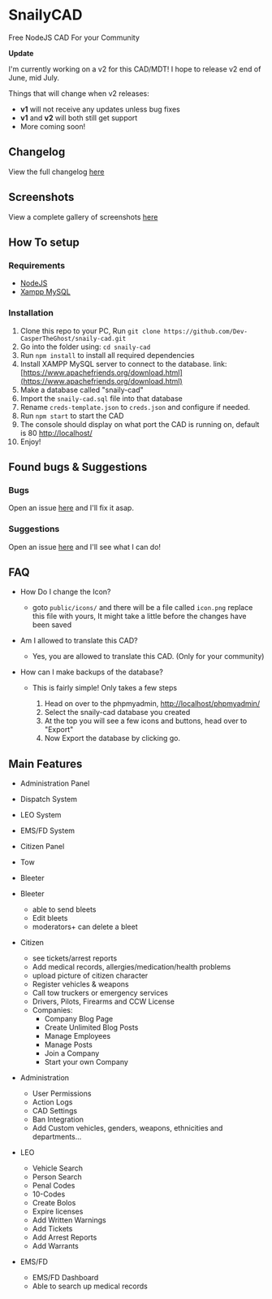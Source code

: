 # SnailyCAD

Free NodeJS CAD For your Community

**Update**

I'm currently working on a v2 for this CAD/MDT! I hope to release v2 end of June, mid July.

Things that will change when v2 releases:

- **v1** will not receive any updates unless bug fixes
- **v1** and **v2** will both still get support
- More coming soon!

## Changelog

View the full changelog [here](https://github.com/Dev-CasperTheGhost/snaily-cad/blob/master/CHANGELOG.md)

## Screenshots

View a complete gallery of screenshots [here](https://github.com/Dev-CasperTheGhost/snaily-cad/blob/master/SCREENSHOTS.md)

## How To setup

### Requirements

- [NodeJS](https://nodejs.org)
- [Xampp MySQL](https://www.apachefriends.org/download.html)

### Installation

1. Clone this repo to your PC, Run `git clone https://github.com/Dev-CasperTheGhost/snaily-cad.git`
2. Go into the folder using: `cd snaily-cad`
3. Run `npm install` to install all required dependencies
4. Install XAMPP MySQL server to connect to the database. link: [https://www.apachefriends.org/download.html](https://www.apachefriends.org/download.html)
5. Make a database called "snaily-cad"
6. Import the `snaily-cad.sql` file into that database
7. Rename `creds-template.json` to `creds.json` and configure if needed.
8. Run `npm start` to start the CAD
9. The console should display on what port the CAD is running on, default is 80 [http://localhost/](http://localhost/)
10. Enjoy!

## Found bugs & Suggestions

### Bugs

Open an issue [here](https://github.com/Dev-CasperTheGhost/snaily-cad/issues/new?assignees=&labels=bug&template=bug_report.md&title=) and I'll fix it asap.

### Suggestions

Open an issue [here](https://github.com/Dev-CasperTheGhost/snaily-cad/issues/new) and I'll see what I can do!

## FAQ

- How Do I change the Icon?

  - goto `public/icons/` and there will be a file called `icon.png` replace this file with yours, It might take a little before the changes have been saved

- Am I allowed to translate this CAD?

  - Yes, you are allowed to translate this CAD. (Only for your community)

- How can I make backups of the database?

  - This is fairly simple! Only takes a few steps

    1. Head on over to the phpmyadmin, [http://localhost/phpmyadmin/](http://localhost/phpmyadmin/)
    2. Select the snaily-cad database you created
    3. At the top you will see a few icons and buttons, head over to "Export"
    4. Now Export the database by clicking go.

## Main Features

- Administration Panel
- Dispatch System
- LEO System
- EMS/FD System
- Citizen Panel
- Tow
- Bleeter

- Bleeter

  - able to send bleets
  - Edit bleets
  - moderators+ can delete a bleet

- Citizen

  - see tickets/arrest reports
  - Add medical records, allergies/medication/health problems
  - upload picture of citizen character
  - Register vehicles & weapons
  - Call tow truckers or emergency services
  - Drivers, Pilots, Firearms and CCW License
  - Companies:
    - Company Blog Page
    - Create Unlimited Blog Posts
    - Manage Employees
    - Manage Posts
    - Join a Company
    - Start your own Company

- Administration

  - User Permissions
  - Action Logs
  - CAD Settings
  - Ban Integration
  - Add Custom vehicles, genders, weapons, ethnicities and departments…

- LEO

  - Vehicle Search
  - Person Search
  - Penal Codes
  - 10-Codes
  - Create Bolos
  - Expire licenses
  - Add Written Warnings
  - Add Tickets
  - Add Arrest Reports
  - Add Warrants

- EMS/FD
  - EMS/FD Dashboard
  - Able to search up medical records
